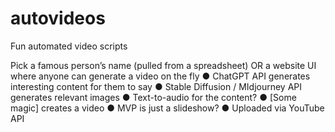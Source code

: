 # autovideos
Fun automated video scripts

Pick a famous person’s name (pulled from a spreadsheet) OR a website UI where anyone can generate a video on the fly
	●	ChatGPT API generates interesting content for them to say
	●	Stable Diffusion / MIdjourney API generates relevant images
	●	Text-to-audio for the content?
	●	[Some magic] creates a video
	●	MVP is just a slideshow?
	●	Uploaded via YouTube API
